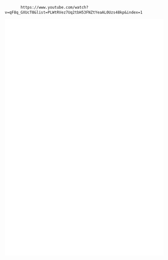 
           https://www.youtube.com/watch?v=qF8q_GXUcT0&list=PLWtRVez7Uq2tbH53FNZtYeaAL0Uzs48kp&index=1

<a href="#" target="_blank">
  <img src="svg/hieujoyce.svg" alt="Hieu Joyce" width="1200" height="750" />
</a>